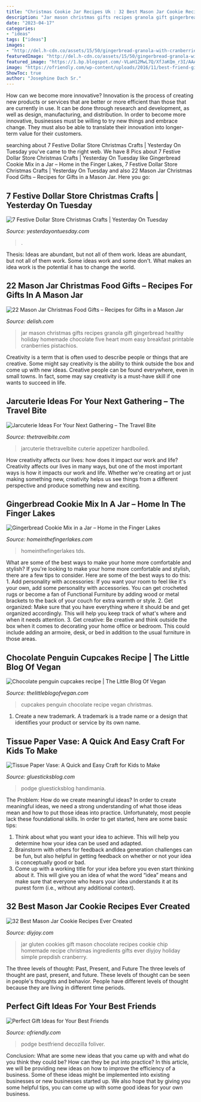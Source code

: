 ```yaml
---
title: "Christmas Cookie Jar Recipes Uk : 32 Best Mason Jar Cookie Recipes Ever Created"
description: "Jar mason christmas gifts recipes granola gift gingerbread healthy holiday homemade chocolate five heart mom easy breakfast printable cranberries pistachios"
date: "2023-04-17"
categories:
- "ideas"
tags: ["ideas"]
images:
- "http://del.h-cdn.co/assets/15/50/gingerbread-granola-with-cranberries-pistachios-white-chocolate-chips-by-five-heart-home_700pxtag.jpg"
featuredImage: "http://del.h-cdn.co/assets/15/50/gingerbread-granola-with-cranberries-pistachios-white-chocolate-chips-by-five-heart-home_700pxtag.jpg"
featured_image: "https://1.bp.blogspot.com/-VLaH12MwL7Q/XfJaKQm_r3I/AAAAAAAAcY0/ERjoVWJ5WCkwk-QTDmTBe-VLO_FSxJSyACEwYBhgL/s1600/biscoff_christmas_cupcakes.jpg"
image: "https://ofriendly.com/wp-content/uploads/2016/11/best-friend-gifts/20-best-friend-gifts.jpg"
ShowToc: true
author: "Josephine Dach Sr."
---
```



How can we become more innovative?
Innovation is the process of creating new products or services that are better or more efficient than those that are currently in use. It can be done through research and development, as well as design, manufacturing, and distribution. In order to become more innovative, businesses must be willing to try new things and embrace change. They must also be able to translate their innovation into longer-term value for their customers.

	

		
searching about 7 Festive Dollar Store Christmas Crafts | Yesterday On Tuesday you've came to the right web. We have 8 Pics about 7 Festive Dollar Store Christmas Crafts | Yesterday On Tuesday like Gingerbread Cookie Mix in a Jar – Home in the Finger Lakes, 7 Festive Dollar Store Christmas Crafts | Yesterday On Tuesday and also 22 Mason Jar Christmas Food Gifts – Recipes for Gifts in a Mason Jar. Here you go:
		
    
## 7 Festive Dollar Store Christmas Crafts | Yesterday On Tuesday

<img loading=lazy src="https://yesterdayontuesday.com/wp-content/uploads/2016/11/Festive-Dollar-Store-Christmas-Crafts.jpg" onerror="this.onerror=null;this.src='https://tse1.mm.bing.net/th?id=OIP.jxZiQWxRJLvRpAB7XVbTGAHaK8&amp;pid=15.1';" alt="7 Festive Dollar Store Christmas Crafts | Yesterday On Tuesday">

_Source: yesterdayontuesday.com_

>. 

	

Thesis: Ideas are abundant, but not all of them work.
Ideas are abundant, but not all of them work. Some ideas work and some don't. What makes an idea work is the potential it has to change the world.

    
## 22 Mason Jar Christmas Food Gifts – Recipes For Gifts In A Mason Jar

<img loading=lazy src="http://del.h-cdn.co/assets/15/50/gingerbread-granola-with-cranberries-pistachios-white-chocolate-chips-by-five-heart-home_700pxtag.jpg" onerror="this.onerror=null;this.src='https://tse1.mm.bing.net/th?id=OIP.9Zljg44YgY_qRwALwchl2gHaLH&amp;pid=15.1';" alt="22 Mason Jar Christmas Food Gifts – Recipes for Gifts in a Mason Jar">

_Source: delish.com_

>jar mason christmas gifts recipes granola gift gingerbread healthy holiday homemade chocolate five heart mom easy breakfast printable cranberries pistachios. 

	

Creativity is a term that is often used to describe people or things that are creative. Some might say creativity is the ability to think outside the box and come up with new ideas. Creative people can be found everywhere, even in small towns. In fact, some may say creativity is a must-have skill if one wants to succeed in life.

    
## Jarcuterie Ideas For Your Next Gathering – The Travel Bite

<img loading=lazy src="https://thetravelbite.com/wp-content/uploads/2021/01/Breakfast-Jarcuterie-8-1536x2048.jpg" onerror="this.onerror=null;this.src='https://tse2.mm.bing.net/th?id=OIP.Ax8lfBhuSwPDKPKcBA6RgQHaJ4&amp;pid=15.1';" alt="Jarcuterie Ideas For Your Next Gathering – The Travel Bite">

_Source: thetravelbite.com_

>jarcuterie thetravelbite cuterie appetizer hardboiled. 

	

How creativity affects our lives: how does it impact our work and life?
Creativity affects our lives in many ways, but one of the most important ways is how it impacts our work and life. Whether we're creating art or just making something new, creativity helps us see things from a different perspective and produce something new and exciting.

    
## Gingerbread Cookie Mix In A Jar – Home In The Finger Lakes

<img loading=lazy src="https://homeinthefingerlakes.com/wp-content/uploads/2014/11/Gingerbreadjar-585x793.jpg" onerror="this.onerror=null;this.src='https://tse2.mm.bing.net/th?id=OIP.ZZ0DFilVzQIGKcZdM0P2KQHaKC&amp;pid=15.1';" alt="Gingerbread Cookie Mix in a Jar – Home in the Finger Lakes">

_Source: homeinthefingerlakes.com_

>homeinthefingerlakes tds. 

	

What are some of the best ways to make your home more comfortable and stylish?
If you're looking to make your home more comfortable and stylish, there are a few tips to consider. Here are some of the best ways to do this: 1. Add personality with accessories: If you want your room to feel like it's your own, add some personality with accessories. You can get crocheted rugs or become a fan of Functional Furniture by adding wood or metal brackets to the back of your couch for extra warmth or style. 2. Get organized: Make sure that you have everything where it should be and get organized accordingly. This will help you keep track of what's where and when it needs attention. 3. Get creative: Be creative and think outside the box when it comes to decorating your home office or bedroom. This could include adding an armoire, desk, or bed in addition to the usual furniture in those areas. 
    
## Chocolate Penguin Cupcakes Recipe | The Little Blog Of Vegan

<img loading=lazy src="https://1.bp.blogspot.com/-VLaH12MwL7Q/XfJaKQm_r3I/AAAAAAAAcY0/ERjoVWJ5WCkwk-QTDmTBe-VLO_FSxJSyACEwYBhgL/s1600/biscoff_christmas_cupcakes.jpg" onerror="this.onerror=null;this.src='https://tse4.mm.bing.net/th?id=OIP.ODsAvErCYMCNFnZhv8V0XgHaKj&amp;pid=15.1';" alt="Chocolate penguin cupcakes recipe | The Little Blog Of Vegan">

_Source: thelittleblogofvegan.com_

>cupcakes penguin chocolate recipe vegan christmas. 

	

1. Create a new trademark. A trademark is a trade name or a design that identifies your product or service by its own name.

    
## Tissue Paper Vase: A Quick And Easy Craft For Kids To Make

<img loading=lazy src="https://gluesticksblog.com/wp-content/uploads/2013/05/IMG_0199-scaled.jpg" onerror="this.onerror=null;this.src='https://tse3.mm.bing.net/th?id=OIP.2X4T0xBTZKEr8DMPnW9i4wHaLH&amp;pid=15.1';" alt="Tissue Paper Vase: A Quick and Easy Craft for Kids to Make">

_Source: gluesticksblog.com_

>podge gluesticksblog handimania. 

	

The Problem: How do we create meaningful ideas?
In order to create meaningful ideas, we need a strong understanding of what those ideas mean and how to put those ideas into practice. Unfortunately, most people lack these foundational skills. In order to get started, here are some basic tips: 
1. Think about what you want your idea to achieve. This will help you determine how your idea can be used and adapted. 
2. Brainstorm with others for feedback andIdea generation challenges can be fun, but also helpful in getting feedback on whether or not your idea is conceptually good or bad. 
3. Come up with a working title for your idea before you even start thinking about it. This will give you an idea of what the word “idea” means and make sure that everyone who hears your idea understands it at its purest form (i.e., without any additional context).

    
## 32 Best Mason Jar Cookie Recipes Ever Created

<img loading=lazy src="http://diyjoy.com/wp-content/uploads/2016/11/Gluten-Free-Cookies-In-A-Jar.jpg" onerror="this.onerror=null;this.src='https://tse4.mm.bing.net/th?id=OIP.4xSNajhfhU5trW5saLp31wHaLY&amp;pid=15.1';" alt="32 Best Mason Jar Cookie Recipes Ever Created">

_Source: diyjoy.com_

>jar gluten cookies gift mason chocolate recipes cookie chip homemade recipe christmas ingredients gifts ever diyjoy holiday simple prepdish cranberry. 

	

The three levels of thought: Past, Present, and Future
The three levels of thought are past, present, and future. These levels of thought can be seen in people's thoughts and behavior. People have different levels of thought because they are living in different time periods.

    
## Perfect Gift Ideas For Your Best Friends

<img loading=lazy src="https://ofriendly.com/wp-content/uploads/2016/11/best-friend-gifts/20-best-friend-gifts.jpg" onerror="this.onerror=null;this.src='https://tse1.mm.bing.net/th?id=OIP.odFes7I_OuB0qO_id303AAHaFj&amp;pid=15.1';" alt="Perfect Gift Ideas for Your Best Friends">

_Source: ofriendly.com_

>podge bestfriend decozilla foliver. 

	

Conclusion: What are some new ideas that you came up with and what do you think they could be? How can they be put into practice?
In this article, we will be providing new ideas on how to improve the efficiency of a business. Some of these ideas might be implemented into existing businesses or new businesses started up. We also hope that by giving you some helpful tips, you can come up with some good ideas for your own business.

